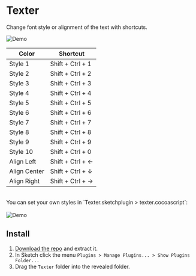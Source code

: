 # Texter

Change font style or alignment of the text with shortcuts.

<img src="https://github.com/arsfeshchenko/Texter/blob/master/Demo/demo.gif" alt="Demo" />

Color | Shortcut
------------ | -------------
Style 1 | Shift + Ctrl + 1
Style 2 | Shift + Ctrl + 2
Style 3 | Shift + Ctrl + 3
Style 4 | Shift + Ctrl + 4
Style 5 | Shift + Ctrl + 5
Style 6 | Shift + Ctrl + 6
Style 7 | Shift + Ctrl + 7
Style 8 | Shift + Ctrl + 8
Style 9 | Shift + Ctrl + 9
Style 10 | Shift + Ctrl + 0
Align Left | Shift + Ctrl + ←
Align Center | Shift + Ctrl + ↓
Align Right | Shift + Ctrl + →


<br>
You can set your own styles in `Texter.sketchplugin > texter.cocoascript`:
<br><br>
<img src="https://github.com/arsfeshchenko/Texter/blob/master/Demo/styles.png" alt="Demo" />


## Install

1. [Download the repo](https://github.com/arsfeshchenko/Texter/archive/master.zip) and extract it.
2. In Sketch click the menu `Plugins > Manage Plugins... > Show Plugins Folder...`
3. Drag the `Texter` folder into the revealed folder.

